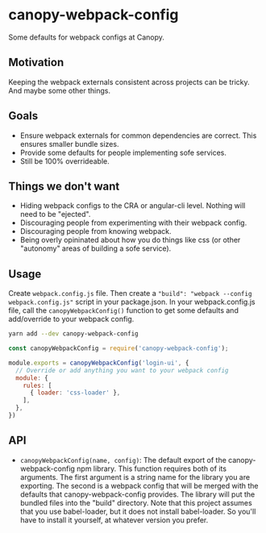 # canopy-webpack-config
Some defaults for webpack configs at Canopy.

## Motivation
Keeping the webpack externals consistent across projects can be tricky. And maybe some other things.

## Goals
- Ensure webpack externals for common dependencies are correct. This ensures smaller bundle sizes.
- Provide some defaults for people implementing sofe services.
- Still be 100% overrideable.

## Things we don't want
- Hiding webpack configs to the CRA or angular-cli level. Nothing will need to be "ejected".
- Discouraging people from experimenting with their webpack config.
- Discouraging people from knowing webpack.
- Being overly opininated about how you do things like css (or other "autonomy" areas of building a sofe service).

## Usage
Create `webpack.config.js` file. Then create a `"build": "webpack --config webpack.config.js"` script in your package.json.
In your webpack.config.js file, call the `canopyWebpackConfig()` function to get some defaults and add/override to your webpack
config.

```bash
yarn add --dev canopy-webpack-config
```

```js
const canopyWebpackConfig = require('canopy-webpack-config');

module.exports = canopyWebpackConfig('login-ui', {
  // Override or add anything you want to your webpack config
  module: {
    rules: [
      { loader: 'css-loader' },
    ],
  },
})
```

## API
- `canopyWebpackConfig(name, config)`: The default export of the canopy-webpack-config npm library. This function requires both of its arguments.
  The first argument is a string name for the library you are exporting. The second is a webpack config that will be merged with the defaults that
  canopy-webpack-config provides. The library will put the bundled files into the "build" directory. Note that this project assumes that you use
  babel-loader, but it does not install babel-loader. So you'll have to install it yourself, at whatever version you prefer.
